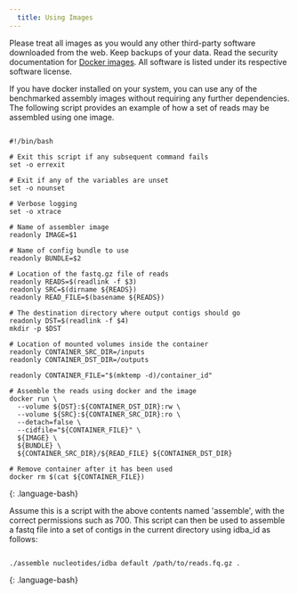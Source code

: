 ```yaml
---
  title: Using Images
---
```


<div class="alert alert-info" role="alert"> Please treat all images as you
would any other third-party software downloaded from the web. Keep backups of
your data. Read the security documentation for <a
href="https://docs.docker.com/articles/security/running">Docker images</a>. All
software is listed under its respective software license.</div>

If you have docker installed on your system, you can use any of the benchmarked
assembly images without requiring any further dependencies. The following
script provides an example of how a set of reads may be assembled using one
image.

~~~

#!/bin/bash

# Exit this script if any subsequent command fails
set -o errexit

# Exit if any of the variables are unset
set -o nounset

# Verbose logging
set -o xtrace

# Name of assembler image
readonly IMAGE=$1

# Name of config bundle to use
readonly BUNDLE=$2

# Location of the fastq.gz file of reads
readonly READS=$(readlink -f $3)
readonly SRC=$(dirname ${READS})
readonly READ_FILE=$(basename ${READS})

# The destination directory where output contigs should go
readonly DST=$(readlink -f $4)
mkdir -p $DST

# Location of mounted volumes inside the container
readonly CONTAINER_SRC_DIR=/inputs
readonly CONTAINER_DST_DIR=/outputs

readonly CONTAINER_FILE="$(mktemp -d)/container_id"

# Assemble the reads using docker and the image
docker run \
  --volume ${DST}:${CONTAINER_DST_DIR}:rw \
  --volume ${SRC}:${CONTAINER_SRC_DIR}:ro \
  --detach=false \
  --cidfile="${CONTAINER_FILE}" \
  ${IMAGE} \
  ${BUNDLE} \
  ${CONTAINER_SRC_DIR}/${READ_FILE} ${CONTAINER_DST_DIR}

# Remove container after it has been used
docker rm $(cat ${CONTAINER_FILE})
~~~
{: .language-bash}

Assume this is a script with the above contents named 'assemble', with the
correct permissions such as 700. This script can then be used to assemble a
fastq file into a set of contigs in the current directory using idba_id as
follows:

~~~

./assemble nucleotides/idba default /path/to/reads.fq.gz .
~~~
{: .language-bash}
